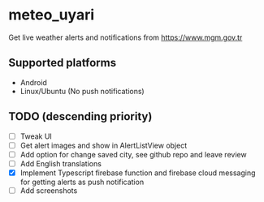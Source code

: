 # meteo_uyari

Get live weather alerts and notifications from https://www.mgm.gov.tr

## Supported platforms
- Android
- Linux/Ubuntu (No push notifications)

## TODO (descending priority)
- [ ] Tweak UI
- [ ] Get alert images and show in AlertListView object
- [ ] Add option for change saved city, see github repo and leave review
- [ ] Add English translations
- [x] Implement Typescript firebase function and firebase cloud messaging for getting alerts as push notification
- [ ] Add screenshots

